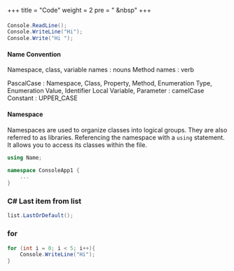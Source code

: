 +++
title = "Code"
weight = 2
pre = "<i class='fas fa-pen'></i> &nbsp"
+++

####

```c#
Console.ReadLine();
Console.WriteLine("Hi");
Console.Write("Hi ");
```

#### Name Convention

Namespace, class, variable names : nouns
Method names : verb

PascalCase : Namespace, Class, Property, Method, Enumeration Type, Enumeration Value, Identifier
Local Variable, Parameter : camelCase
Constant : UPPER_CASE

#### Namespace

Namespaces are used to organize classes into logical groups. They are also referred to as libraries. Referencing the namespace with a `using` statement. It allows you to access its classes within the file.

```c#
using Name;

namespace ConsoleApp1 {
    ...
}
```

### C# Last item from list

```c#
list.LastOrDefault();
```

### for

```c#
for (int i = 0; i < 5; i++){
    Console.WriteLine("Hi");
}
```
